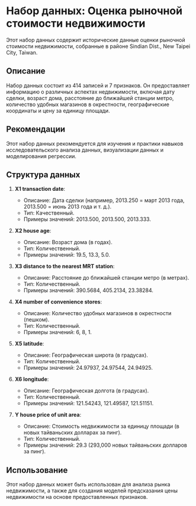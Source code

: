 # Набор данных: Оценка рыночной стоимости недвижимости

Этот набор данных содержит исторические данные оценки рыночной стоимости недвижимости, собранные в районе Sindian Dist., New Taipei City, Taiwan.

## Описание

Набор данных состоит из 414 записей и 7 признаков. Он предоставляет информацию о различных аспектах недвижимости, включая дату сделки, возраст дома, расстояние до ближайшей станции метро, количество удобных магазинов в окрестности, географические координаты и цену за единицу площади.

## Рекомендации

Этот набор данных рекомендуется для изучения и практики навыков исследовательского анализа данных, визуализации данных и моделирования регрессии.

## Структура данных

1. **X1 transaction date**:
   - Описание: Дата сделки (например, 2013.250 = март 2013 года, 2013.500 = июнь 2013 года и т. д.).
   - Тип: Качественный.
   - Примеры значений: 2013.500, 2013.500, 2013.333.

2. **X2 house age**:
   - Описание: Возраст дома (в годах).
   - Тип: Количественный.
   - Примеры значений: 19.5, 13.3, 5.0.

3. **X3 distance to the nearest MRT station**:
   - Описание: Расстояние до ближайшей станции метро (в метрах).
   - Тип: Количественный.
   - Примеры значений: 390.5684, 405.2134, 23.38284.

4. **X4 number of convenience stores**:
   - Описание: Количество удобных магазинов в окрестности (пешком).
   - Тип: Количественный.
   - Примеры значений: 6, 8, 1.

5. **X5 latitude**:
   - Описание: Географическая широта (в градусах).
   - Тип: Количественный.
   - Примеры значений: 24.97937, 24.97544, 24.94925.

6. **X6 longitude**:
   - Описание: Географическая долгота (в градусах).
   - Тип: Количественный.
   - Примеры значений: 121.54243, 121.49587, 121.51151.

7. **Y house price of unit area**:
   - Описание: Стоимость недвижимости за единицу площади (в новых тайваньских долларах за пинг).
   - Тип: Количественный.
   - Примеры значений: 29.3 (293,000 новых тайваньских долларов за пинг).

## Использование

Этот набор данных может быть использован для анализа рынка недвижимости, а также для создания моделей предсказания цены недвижимости на основе предоставленных признаков.
